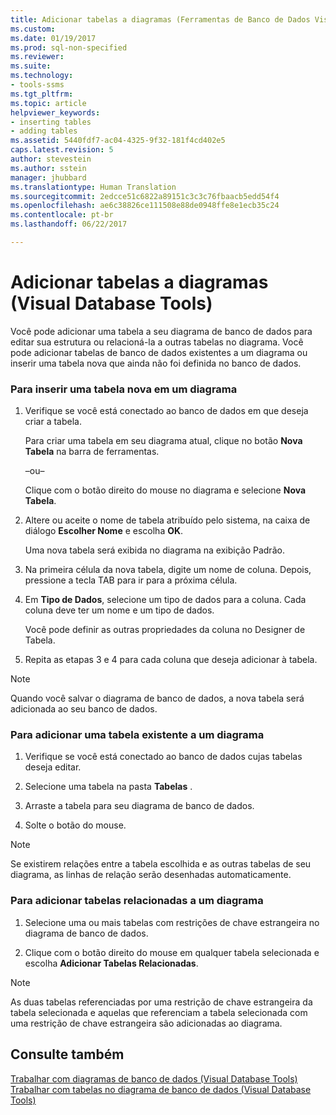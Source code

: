 ```yaml
---
title: Adicionar tabelas a diagramas (Ferramentas de Banco de Dados Visual) | Microsoft Docs
ms.custom: 
ms.date: 01/19/2017
ms.prod: sql-non-specified
ms.reviewer: 
ms.suite: 
ms.technology:
- tools-ssms
ms.tgt_pltfrm: 
ms.topic: article
helpviewer_keywords:
- inserting tables
- adding tables
ms.assetid: 5440fdf7-ac04-4325-9f32-181f4cd402e5
caps.latest.revision: 5
author: stevestein
ms.author: sstein
manager: jhubbard
ms.translationtype: Human Translation
ms.sourcegitcommit: 2edcce51c6822a89151c3c3c76fbaacb5edd54f4
ms.openlocfilehash: ae6c38826ce111508e88de0948ffe8e1ecb35c24
ms.contentlocale: pt-br
ms.lasthandoff: 06/22/2017

---
```

# <a name="add-tables-to-diagrams-visual-database-tools"></a>Adicionar tabelas a diagramas (Visual Database Tools)
Você pode adicionar uma tabela a seu diagrama de banco de dados para editar sua estrutura ou relacioná-la a outras tabelas no diagrama. Você pode adicionar tabelas de banco de dados existentes a um diagrama ou inserir uma tabela nova que ainda não foi definida no banco de dados.  
  
### <a name="to-insert-a-new-table-into-a-diagram"></a>Para inserir uma tabela nova em um diagrama  
  
1.  Verifique se você está conectado ao banco de dados em que deseja criar a tabela.  
  
    Para criar uma tabela em seu diagrama atual, clique no botão **Nova Tabela** na barra de ferramentas.  
  
    –ou–  
  
    Clique com o botão direito do mouse no diagrama e selecione **Nova Tabela**.  
  
2.  Altere ou aceite o nome de tabela atribuído pelo sistema, na caixa de diálogo **Escolher Nome** e escolha **OK**.  
  
    Uma nova tabela será exibida no diagrama na exibição Padrão.  
  
3.  Na primeira célula da nova tabela, digite um nome de coluna. Depois, pressione a tecla TAB para ir para a próxima célula.  
  
4.  Em **Tipo de Dados**, selecione um tipo de dados para a coluna. Cada coluna deve ter um nome e um tipo de dados.  
  
    Você pode definir as outras propriedades da coluna no Designer de Tabela.  
  
5.  Repita as etapas 3 e 4 para cada coluna que deseja adicionar à tabela.  
  
> [!NOTE]  
> Quando você salvar o diagrama de banco de dados, a nova tabela será adicionada ao seu banco de dados.  
  
### <a name="to-add-an-existing-table-to-a-diagram"></a>Para adicionar uma tabela existente a um diagrama  
  
1.  Verifique se você está conectado ao banco de dados cujas tabelas deseja editar.  
  
2.  Selecione uma tabela na pasta **Tabelas** .  
  
3.  Arraste a tabela para seu diagrama de banco de dados.  
  
4.  Solte o botão do mouse.  
  
> [!NOTE]  
> Se existirem relações entre a tabela escolhida e as outras tabelas de seu diagrama, as linhas de relação serão desenhadas automaticamente.  
  
### <a name="to-add-related-tables-to-a-diagram"></a>Para adicionar tabelas relacionadas a um diagrama  
  
1.  Selecione uma ou mais tabelas com restrições de chave estrangeira no diagrama de banco de dados.  
  
2.  Clique com o botão direito do mouse em qualquer tabela selecionada e escolha **Adicionar Tabelas Relacionadas**.  
  
> [!NOTE]  
> As duas tabelas referenciadas por uma restrição de chave estrangeira da tabela selecionada e aquelas que referenciam a tabela selecionada com uma restrição de chave estrangeira são adicionadas ao diagrama.  
  
## <a name="see-also"></a>Consulte também  
[Trabalhar com diagramas de banco de dados (Visual Database Tools)](../../ssms/visual-db-tools/work-with-database-diagrams-visual-database-tools.md)  
[Trabalhar com tabelas no diagrama de banco de dados (Visual Database Tools)](../../ssms/visual-db-tools/work-with-tables-in-database-diagram-visual-database-tools.md)  
  

